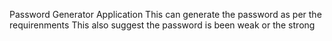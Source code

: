 Password Generator Application 
This can generate the password as per the requirenments 
This also suggest the password is been weak or the strong
